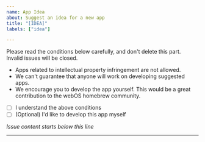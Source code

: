 ```yaml
---
name: App Idea
about: Suggest an idea for a new app
title: "[IDEA]"
labels: ["idea"]

---
```


Please read the conditions below carefully, and don't delete this part. Invalid issues will be closed.

* Apps related to intellectual property infringement are not allowed.
* We can't guarantee that anyone will work on developing suggested apps.
* We encourage you to develop the app yourself. This would be a great contribution to the webOS homebrew community.

- [ ] I understand the above conditions
- [ ] (Optional) I'd like to develop this app myself

*Issue content starts below this line*

---
